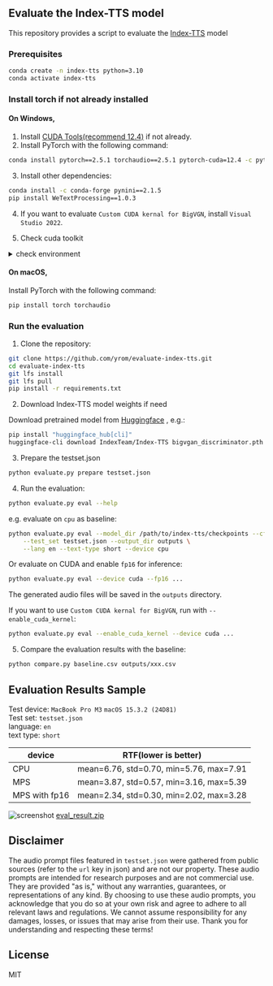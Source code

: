 ## Evaluate the Index-TTS model

This repository provides a script to evaluate the [Index-TTS](https://github.com/index-tts/index-tts) model

### Prerequisites

```bash
conda create -n index-tts python=3.10
conda activate index-tts
```

### Install torch if not already installed

#### On Windows,

1. Install [CUDA Tools(recommend 12.4)](https://developer.nvidia.com/cuda-12-4-1-download-archive?target_os=Windows&target_arch=x86_64) if not already. 
2. Install PyTorch with the following command:

```bash
conda install pytorch==2.5.1 torchaudio==2.5.1 pytorch-cuda=12.4 -c pytorch -c nvidia
```

3. Install other dependencies:

```bash
conda install -c conda-forge pynini==2.1.5
pip install WeTextProcessing==1.0.3
```

4. If you want to evaluate `Custom CUDA kernal for BigVGN`, install `Visual Studio 2022`.

5. Check cuda toolkit
<details><summary> check environment</summary>
<pre>
> nvcc -V
nvcc: NVIDIA (R) Cuda compiler driver
Copyright (c) 2005-2024 NVIDIA Corporation
Built on Thu_Mar_28_02:30:10_Pacific_Daylight_Time_2024
Cuda compilation tools, release 12.4, V12.4.131
Build cuda_12.4.r12.4/compiler.34097967_0
</pre>
<pre>
> nvidia-smi
Tue Apr 15 22:06:57 2025
+-----------------------------------------------------------------------------------------+
| NVIDIA-SMI 560.94                 Driver Version: 560.94         CUDA Version: 12.6     |
|-----------------------------------------+------------------------+----------------------+
| GPU  Name                  Driver-Model | Bus-Id          Disp.A | Volatile Uncorr. ECC |
| Fan  Temp   Perf          Pwr:Usage/Cap |           Memory-Usage | GPU-Util  Compute M. |
|                                         |                        |               MIG M. |
|=========================================+========================+======================|
|   0  NVIDIA GeForce GTX 970       WDDM  |   00000000:01:00.0  On |                  N/A |
| 26%   30C    P8             14W /  151W |     750MiB /   4096MiB |      2%      Default |
|                                         |                        |                  N/A |
+-----------------------------------------+------------------------+----------------------+
</pre><pre>
> git clone git@github.com:NVIDIA/cuda-samples.git
> cd cuda-samples
> nvcc -I.\Common Samples\1_Utilities\deviceQuery\deviceQuery.cpp -O3 -o deviceQuery.exe
> deviceQuery.exe

deviceQuery.exe Starting...

 CUDA Device Query (Runtime API) version (CUDART static linking)

Detected 1 CUDA Capable device(s)

Device 0: "NVIDIA GeForce GTX 970"
...
deviceQuery, CUDA Driver = CUDART, CUDA Driver Version = 12.6, CUDA Runtime Version = 12.4, NumDevs = 1
Result = PASS
</pre><pre>
> nvcc -I.\Common Samples\1_Utilities\bandwidthTest\bandwidthTest.cu -O3 -o bandwidthTest.exe
> bandwidthTest.exe

[CUDA Bandwidth Test] - Starting...
Running on...

 Device 0: NVIDIA GeForce GTX 970
 Quick Mode

 Host to Device Bandwidth, 1 Device(s)
 PINNED Memory Transfers
   Transfer Size (Bytes)        Bandwidth(GB/s)
   32000000                     12.7

 Device to Host Bandwidth, 1 Device(s)
 PINNED Memory Transfers
   Transfer Size (Bytes)        Bandwidth(GB/s)
   32000000                     12.7

 Device to Device Bandwidth, 1 Device(s)
 PINNED Memory Transfers
   Transfer Size (Bytes)        Bandwidth(GB/s)
   32000000                     142.2

Result = PASS</pre>
</details>

#### On macOS,

Install PyTorch with the following command:

```bash
pip install torch torchaudio
```


### Run the evaluation

1. Clone the repository:

```bash
git clone https://github.com/yrom/evaluate-index-tts.git
cd evaluate-index-tts
git lfs install
git lfs pull
pip install -r requirements.txt
```

2. Download Index-TTS model weights if need

Download pretrained model from [Huggingface](https://huggingface.co/IndexTeam/Index-TTS) , e.g.:

```bash
pip install "huggingface_hub[cli]"
huggingface-cli download IndexTeam/Index-TTS bigvgan_discriminator.pth bigvgan_generator.pth bpe.model dvae.pth gpt.pth unigram_12000.vocab --local-dir /path/to/index-tts/checkpoints
```

3. Prepare the testset.json

```bash
python evaluate.py prepare testset.json
```

4. Run the evaluation:

```bash
python evaluate.py eval --help
```

e.g. evaluate on `cpu` as baseline:

```bash
python evaluate.py eval --model_dir /path/to/index-tts/checkpoints --cfg_path checkpoints/config.yaml \
    --test_set testset.json --output_dir outputs \
    --lang en --text-type short --device cpu
```

Or evaluate on CUDA and enable `fp16` for inference:

```bash
python evaluate.py eval --device cuda --fp16 ...
```

The generated audio files will be saved in the `outputs` directory.

If you want to use `Custom CUDA kernal for BigVGN`, run with `--enable_cuda_kernel`:

```bash
python evaluate.py eval --enable_cuda_kernel --device cuda ...
```

5. Compare the evaluation results with the baseline:

```bash
python compare.py baseline.csv outputs/xxx.csv
```

## Evaluation Results Sample


Test device: `MacBook Pro M3` `macOS 15.3.2 (24D81)`  
Test set: `testset.json`  
language: `en`  
text type: `short`  

device | RTF(lower is better)
---|---
CPU | mean=6.76, std=0.70, min=5.76, max=7.91
MPS | mean=3.87, std=0.57, min=3.16, max=5.39
MPS with fp16 | mean=2.34, std=0.30, min=2.02, max=3.28

![screenshot](./screenshots.png)
[eval_result.zip](https://drive.google.com/file/d/1FxKgyhFrk43U-Otd9dRFb86JGCo_Wd0P/view?usp=sharing)

## Disclaimer

The audio prompt files featured in `testset.json` were gathered from public sources (refer to the `url` key in json) and are not our property. 
These audio prompts are intended for research purposes and are not commercial use. 
They are provided "as is," without any warranties, guarantees, or representations of any kind. 
By choosing to use these audio prompts, you acknowledge that you do so at your own risk and agree to adhere to all relevant laws and regulations.
We cannot assume responsibility for any damages, losses, or issues that may arise from their use.
Thank you for understanding and respecting these terms!

## License

MIT



